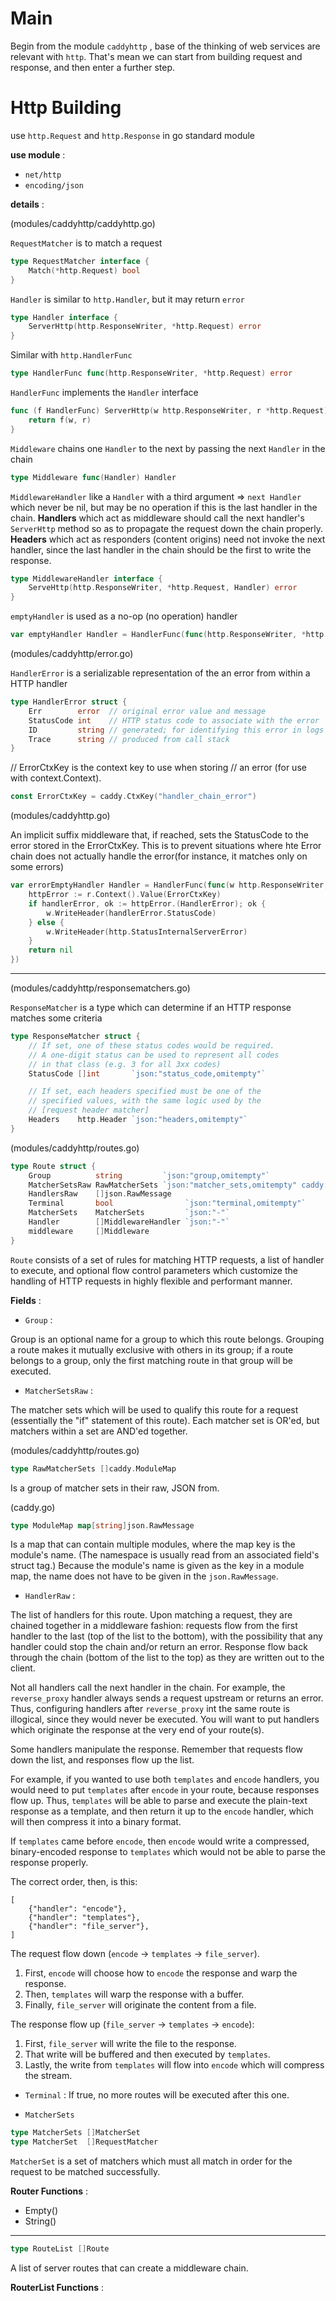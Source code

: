 # Main

Begin from the module `caddyhttp` , base of the thinking of web services are relevant with `http`. That's mean we can start from building request and response, and then enter a further step.



# Http Building

use `http.Request` and `http.Response` in go standard module

__use module__ :
* `net/http`
* `encoding/json`

__details__ :


(modules/caddyhttp/caddyhttp.go)

`RequestMatcher` is to match a request
```go
type RequestMatcher interface {
	Match(*http.Request) bool
}
```

`Handler` is similar to `http.Handler`, but it may return `error`
```go
type Handler interface {
	ServerHttp(http.ResponseWriter, *http.Request) error
}
```

Similar with `http.HandlerFunc`
```go
type HandlerFunc func(http.ResponseWriter, *http.Request) error
```

`HandlerFunc` implements the `Handler` interface
```go
func (f HandlerFunc) ServerHttp(w http.ResponseWriter, r *http.Request) error {
	return f(w, r)
}
```

`Middleware` chains one `Handler` to the next by passing the next `Handler` in the chain
```go
type Middleware func(Handler) Handler
```

`MiddlewareHandler` like a `Handler` with a third argument => `next Handler`
which never be nil, but may be no operation if this is the last handler in the chain.
__Handlers__ which act as middleware should call the next handler's `ServerHttp` method
so as to propagate the request down the chain properly.
__Headers__ which act as responders (content origins) need not invoke the next handler,
since the last handler in the chain should be the first to write the response.
```go
type MiddlewareHandler interface {
	ServeHttp(http.ResponseWriter, *http.Request, Handler) error
}
```

`emptyHandler` is used as a no-op (no operation) handler
```go
var emptyHandler Handler = HandlerFunc(func(http.ResponseWriter, *http.Request) error { return nil })
```

(modules/caddyhttp/error.go)

`HandlerError` is a serializable representation of the an error from within a HTTP handler
```go
type HandlerError struct {
	Err        error  // original error value and message
	StatusCode int    // HTTP status code to associate with the error
	ID         string // generated; for identifying this error in logs
	Trace      string // produced from call stack
}
```

// ErrorCtxKey is the context key to use when storing
// an error (for use with context.Context).
```go
const ErrorCtxKey = caddy.CtxKey("handler_chain_error")
```

(modules/caddyhttp.go)

An implicit suffix middleware that, if reached, sets the StatusCode to the
error stored in the ErrorCtxKey. This is to prevent situations where hte
Error chain does not actually handle the error(for instance, it matches only on some errors)
```go
var errorEmptyHandler Handler = HandlerFunc(func(w http.ResponseWriter, r *http.Request) error {
	httpError := r.Context().Value(ErrorCtxKey)
	if handlerError, ok := httpError.(HandlerError); ok {
		w.WriteHeader(handlerError.StatusCode)
	} else {
		w.WriteHeader(http.StatusInternalServerError)
	}
	return nil
})
```

---

(modules/caddyhttp/responsematchers.go)

`ResponseMatcher` is a type which can determine if an HTTP response matches some criteria
```go
type ResponseMatcher struct {
    // If set, one of these status codes would be required.
    // A one-digit status can be used to represent all codes
    // in that class (e.g. 3 for all 3xx codes)
	StatusCode []int       `json:"status_code,omitempty"`

    // If set, each headers specified must be one of the
    // specified values, with the same logic used by the
    // [request header matcher]
	Headers    http.Header `json:"headers,omitempty"`
}
```

(modules/caddyhttp/routes.go)

```go
type Route struct {
	Group          string         `json:"group,omitempty"`
	MatcherSetsRaw RawMatcherSets `json:"matcher_sets,omitempty" caddy:"namespace=http.matchers"`
	HandlersRaw    []json.RawMessage
	Terminal       bool                `json:"terminal,omitempty"`
	MatcherSets    MatcherSets         `json:"-"`
	Handler        []MiddlewareHandler `json:"-"`
	middleware     []Middleware
}
```
`Route` consists of a set of rules for matching HTTP requests,
a list of handler to execute, and optional flow control
parameters which customize the handling of HTTP requests
in highly flexible and performant manner.

__Fields__ : 

* `Group` :

Group is an optional name for a group to which this
route belongs. Grouping a route makes it mutually
exclusive with others in its group; if a route belongs
to a group, only the first matching route in that group 
will be executed.

* `MatcherSetsRaw` :

The matcher sets which will be used to qualify this 
route for a request (essentially the "if" statement of this route).
Each matcher set is OR'ed, but matchers within a set are AND'ed together.

(modules/caddyhttp/routes.go)
```go
type RawMatcherSets []caddy.ModuleMap
```
Is a group of matcher sets in their raw, JSON from.

(caddy.go)
```go
type ModuleMap map[string]json.RawMessage
```
Is a map that can contain multiple modules,
where the map key is the module's name. 
(The namespace is usually read from an associated field's struct tag.)
Because the module's name is given as the key in a module map,
the name does not have to be given in the `json.RawMessage`.


* `HandlerRaw` : 

The list of handlers for this route. Upon matching a request, they are chained
together in a middleware fashion: requests flow from the first handler to the last 
(top of the list to the bottom), 
with the possibility that any handler could stop
the chain and/or return an error. Response flow back through the chain (bottom of the list to the top) as they are written out to the client.

Not all handlers call the next handler in the chain. For example, the `reverse_proxy` handler always sends a request upstream or returns an error. Thus, configuring handlers after `reverse_proxy` int the same route is illogical, since they would never be executed. You will want to put handlers which originate the response at the very end of your route(s). 

Some handlers manipulate the response. Remember that requests flow down the list, and responses flow up the list.

For example, if you wanted to use both `templates` and `encode` handlers, you would need to put `templates` after `encode` in your route, because responses flow up. 
Thus, `templates` will be able to parse and execute the plain-text response as a template, and then return it up to the `encode` handler, which will then compress it into a binary format.

If `templates` came before `encode`, then `encode` would write a compressed, binary-encoded response to `templates` which would not be able to parse the response properly.

The correct order, then, is this:
```
[
	{"handler": "encode"},
	{"handler": "templates"},
	{"handler": "file_server"},
]
```

The request flow down (`encode` -> `templates` -> `file_server`).

1. First, `encode` will choose how to `encode` the response and warp the response.
2. Then, `templates` will warp the response with a buffer.
3. Finally, `file_server` will originate the content from a file.

The response flow up (`file_server` -> `templates` -> `encode`): 

1. First, `file_server` will write the file to the response.
2. That write will be buffered and then executed by `templates`.
3. Lastly, the write from `templates` will flow into `encode` which will compress the stream.

* `Terminal` :
If true, no more routes will be executed after this one.

* `MatcherSets`
```go
type MatcherSets []MatcherSet
type MatcherSet  []RequestMatcher
```
`MatcherSet` is a set of matchers which
must all match in order for the request 
to be matched successfully.

__Router Functions__ :

* Empty()
* String()

---

```go
type RouteList []Route
```
A list of server routes that can create a middleware chain.

__RouterList Functions__ : 






